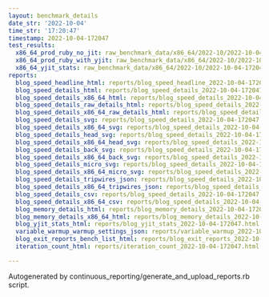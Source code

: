 ```yaml
---
layout: benchmark_details
date_str: '2022-10-04'
time_str: '17:20:47'
timestamp: 2022-10-04-172047
test_results:
  x86_64_prod_ruby_no_jit: raw_benchmark_data/x86_64/2022-10/2022-10-04-172047_basic_benchmark_x86_64_prod_ruby_no_jit.json
  x86_64_prod_ruby_with_yjit: raw_benchmark_data/x86_64/2022-10/2022-10-04-172047_basic_benchmark_x86_64_prod_ruby_with_yjit.json
  x86_64_yjit_stats: raw_benchmark_data/x86_64/2022-10/2022-10-04-172047_basic_benchmark_x86_64_yjit_stats.json
reports:
  blog_speed_headline_html: reports/blog_speed_headline_2022-10-04-172047.html
  blog_speed_details_html: reports/blog_speed_details_2022-10-04-172047.html
  blog_speed_details_x86_64_html: reports/blog_speed_details_2022-10-04-172047.x86_64.html
  blog_speed_details_raw_details_html: reports/blog_speed_details_2022-10-04-172047.raw_details.html
  blog_speed_details_x86_64_raw_details_html: reports/blog_speed_details_2022-10-04-172047.x86_64.raw_details.html
  blog_speed_details_svg: reports/blog_speed_details_2022-10-04-172047.svg
  blog_speed_details_x86_64_svg: reports/blog_speed_details_2022-10-04-172047.x86_64.svg
  blog_speed_details_head_svg: reports/blog_speed_details_2022-10-04-172047.head.svg
  blog_speed_details_x86_64_head_svg: reports/blog_speed_details_2022-10-04-172047.x86_64.head.svg
  blog_speed_details_back_svg: reports/blog_speed_details_2022-10-04-172047.back.svg
  blog_speed_details_x86_64_back_svg: reports/blog_speed_details_2022-10-04-172047.x86_64.back.svg
  blog_speed_details_micro_svg: reports/blog_speed_details_2022-10-04-172047.micro.svg
  blog_speed_details_x86_64_micro_svg: reports/blog_speed_details_2022-10-04-172047.x86_64.micro.svg
  blog_speed_details_tripwires_json: reports/blog_speed_details_2022-10-04-172047.tripwires.json
  blog_speed_details_x86_64_tripwires_json: reports/blog_speed_details_2022-10-04-172047.x86_64.tripwires.json
  blog_speed_details_csv: reports/blog_speed_details_2022-10-04-172047.csv
  blog_speed_details_x86_64_csv: reports/blog_speed_details_2022-10-04-172047.x86_64.csv
  blog_memory_details_html: reports/blog_memory_details_2022-10-04-172047.html
  blog_memory_details_x86_64_html: reports/blog_memory_details_2022-10-04-172047.x86_64.html
  blog_yjit_stats_html: reports/blog_yjit_stats_2022-10-04-172047.html
  variable_warmup_warmup_settings_json: reports/variable_warmup_2022-10-04-172047.warmup_settings.json
  blog_exit_reports_bench_list_html: reports/blog_exit_reports_2022-10-04-172047.bench_list.html
  iteration_count_html: reports/iteration_count_2022-10-04-172047.html

---
```

Autogenerated by continuous_reporting/generate_and_upload_reports.rb script.

